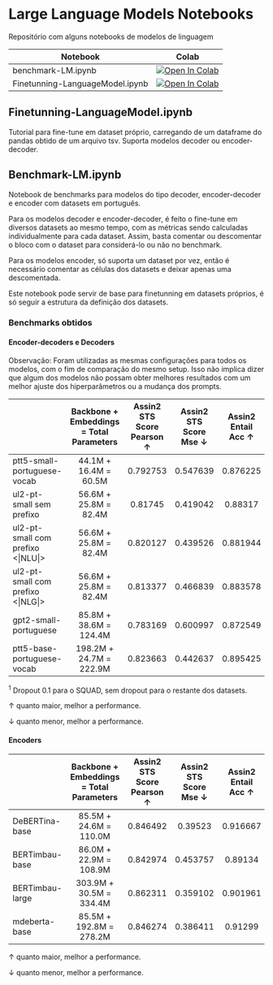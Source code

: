 # Large Language Models Notebooks

Repositório com alguns notebooks de modelos de linguagem

| Notebook                        | Colab                                                                                                                       |
|---------------------------------|-----------------------------------------------------------------------------------------------------------------------------|
| benchmark-LM.ipynb              | [![Open In Colab](https://colab.research.google.com/assets/colab-badge.svg)](https://colab.research.google.com/github/thacio/LLM-Notebooks/blob/main/benchmark-LM.ipynb)             |
| Finetunning-LanguageModel.ipynb | [![Open In Colab](https://colab.research.google.com/assets/colab-badge.svg)](https://colab.research.google.com/github/thacio/LLM-Notebooks/blob/main/Finetunning-LanguageModel.ipynb) |


## Finetunning-LanguageModel.ipynb

Tutorial para fine-tune em dataset próprio, carregando de um dataframe do pandas obtido de um arquivo tsv. Suporta modelos decoder ou encoder-decoder.

## Benchmark-LM.ipynb

Notebook de benchmarks para modelos do tipo decoder, encoder-decoder e encoder com datasets em português.

Para os modelos decoder e encoder-decoder, é feito o fine-tune em diversos datasets ao mesmo tempo, com as métricas sendo calculadas individualmente para cada dataset. Assim, basta comentar ou descomentar o bloco com o dataset para considerá-lo ou não no benchmark.

Para os modelos encoder, só suporta um dataset por vez, então é necessário comentar as células dos datasets e deixar apenas uma descomentada.

Este notebook pode servir de base para finetunning em datasets próprios, é só seguir a estrutura da definição dos datasets.

### Benchmarks obtidos

#### Encoder-decoders e Decoders
Observação: Foram utilizadas as mesmas configurações para todos os modelos, com o fim de comparação do mesmo setup. Isso não implica dizer que algum dos modelos não possam obter melhores resultados com um melhor ajuste dos hiperparâmetros ou a mudança dos prompts.

|                                    |  Backbone + Embeddings = Total   Parameters | Assin2 STS Score Pearson &uarr; | Assin2 STS Score Mse &darr; | Assin2 Entail Acc &uarr; | Assin2 Entail F1 &uarr; | Cola Acc &uarr; | Cola Matthews Corr &uarr; | Mrpc Acc &uarr; | Rte Acc &uarr;  | Stsb Pearson &uarr; | Stsb Spearmanr &uarr; | Stsb Mse &darr; | Wnli Acc &uarr; | squad Acc &uarr; | squad F1 &uarr; |
|--------------------------------------|:-------------------------------------------:|:--------------------:|:----------------:|:-----------------:|:----------------:|:--------:|:------------------:|:--------:|:--------:|:------------:|:--------------:|:--------:|:--------:|:---------:|:--------:|
| ptt5-small-portuguese-vocab          |            44.1M + 16.4M = 60.5M            | 0.792753             | 0.547639         | 0.876225          | 0.87609          | 0.708533 | 0.184335           | 0.821078 | 0.67509  | 0.817776     | 0.813883       | 0.852606 | 0.478873 | 64.90066  | 75.90639 |
| ul2-pt-small sem prefixo             |            56.6M + 25.8M = 82.4M            | 0.81745              | 0.419042         | 0.88317           | 0.883074         | 0.688399 | 0.111816           | 0.806373 | 0.685921 | 0.852452     | 0.847828       | 0.641772 | 0.464789 | 65.38316  | 76.61703 |
| ul2-pt-small com prefixo   <\|NLU\|> |            56.6M + 25.8M = 82.4M            | 0.820127             | 0.439526         | 0.881944          | 0.881718         | 0.686481 | 0.15668            | 0.821078 | 0.689531 | 0.829919     | 0.830725       | 0.722225 | 0.464789 |     -     |     -    |
| ul2-pt-small com prefixo   <\|NLG\|> |            56.6M + 25.8M = 82.4M            | 0.813377             | 0.466839         | 0.883578          | 0.883539         | 0.691275 | 0.14724            | 0.806373 | 0.6787   | 0.837863     | 0.833992       | 0.683737 | 0.492958 |     -     |     -    |
| gpt2-small-portuguese                |            85.8M + 38.6M = 124.4M           | 0.783169             | 0.600997         | 0.872549          | 0.871974         | 0.69511  | 0.155226           | 0.813725 | 0.628159 | 0.8077       | 0.804051       | 0.790478 | 0.549296 | 51.12583  | 64.22844 |
| ptt5-base-portuguese-vocab           |           198.2M + 24.7M = 222.9M           | 0.823663             | 0.442637         | 0.895425          | 0.895156         | 0.725791 | 0.267567           | 0.852941 | 0.707581 | 0.851498     | 0.842867       | 0.649944 | 0.507042 | 71.3245   | 81.47399 |

<sup>1</sup> Dropout 0.1 para o SQUAD, sem dropout para o restante dos datasets.

&uarr; quanto maior, melhor a performance.

&darr; quanto menor, melhor a performance.

#### Encoders

|                            |  Backbone + Embeddings = Total   Parameters | Assin2 STS Score Pearson &uarr; | Assin2 STS Score Mse &darr; | Assin2 Entail Acc &uarr; | Assin2 Entail F1 &uarr; | Cola Acc &uarr; | Cola Matthews Corr &uarr; | Mrpc Acc &uarr; | Rte Acc &uarr;  | Stsb Pearson &uarr; | Stsb Spearmanr &uarr; | Stsb Mse &darr; | Wnli Acc &uarr; |
|--------------------------|:-------------------------------------------:|:--------------------:|:----------------:|:-----------------:|:----------------:|:--------:|:------------------:|:--------:|:--------:|:------------:|:--------------:|:--------:|:--------:|
| DeBERTina-base |            85.5M + 24.6M = 110.0M           | 0.846492             | 0.39523          | 0.916667          | 0.916538         | 0.738255 | 0.351181           | 0.906863 | 0.765343 | 0.887879     | 0.885155       | 0.491599 | 0.56338  |
| BERTimbau-base           |            86.0M + 22.9M = 108.9M           | 0.842974             | 0.453757         | 0.89134           | 0.89093          | 0.736337 | 0.320599           | 0.872549 | 0.703971 | 0.881693     | 0.879315       | 0.510518 | 0.56338  |
| BERTimbau-large          |           303.9M + 30.5M = 334.4M           | 0.862311             | 0.359102         | 0.901961          | 0.901666         | 0.747843 | 0.350837           | 0.872549 | 0.754513 | 0.894086     | 0.892403       | 0.452587 | 0.56338  |
| mdeberta-base            |           85.5M + 192.8M = 278.2M           | 0.846274             | 0.386411         | 0.91299           | 0.91287          | 0.752637 | 0.373508           | 0.897059 | 0.761733 | 0.893377     | 0.890514       | 0.465971 | 0.56338  |

&uarr; quanto maior, melhor a performance.

&darr; quanto menor, melhor a performance.

